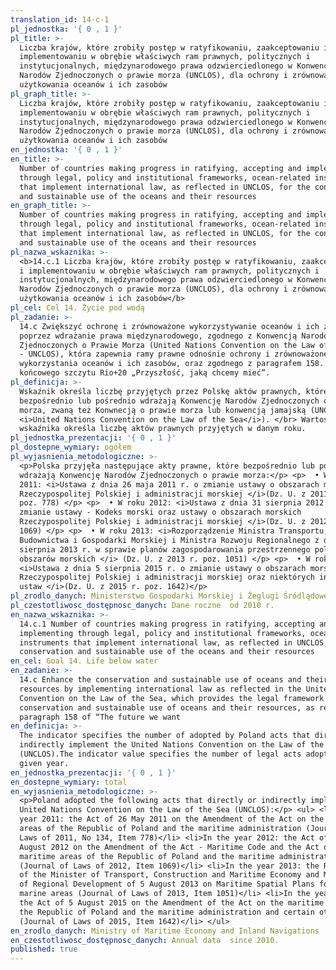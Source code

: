 ```yaml
---
translation_id: 14-c-1
pl_jednostka: '{ 0 , 1 }'
pl_title: >-
  Liczba krajów, które zrobiły postęp w ratyfikowaniu, zaakceptowaniu i
  implementowaniu w obrębie właściwych ram prawnych, politycznych i
  instytucjonalnych, międzynarodowego prawa odzwierciedlonego w Konwencji
  Narodów Zjednoczonych o prawie morza (UNCLOS), dla ochrony i zrównoważonego
  użytkowania oceanów i ich zasobów
pl_graph_title: >-
  Liczba krajów, które zrobiły postęp w ratyfikowaniu, zaakceptowaniu i
  implementowaniu w obrębie właściwych ram prawnych, politycznych i
  instytucjonalnych, międzynarodowego prawa odzwierciedlonego w Konwencji
  Narodów Zjednoczonych o prawie morza (UNCLOS), dla ochrony i zrównoważonego
  użytkowania oceanów i ich zasobów
en_jednostka: '{ 0 , 1 }'
en_title: >-
  Number of countries making progress in ratifying, accepting and implementing
  through legal, policy and institutional frameworks, ocean-related instruments
  that implement international law, as reflected in UNCLOS, for the conservation
  and sustainable use of the oceans and their resources
en_graph_title: >-
  Number of countries making progress in ratifying, accepting and implementing
  through legal, policy and institutional frameworks, ocean-related instruments
  that implement international law, as reflected in UNCLOS, for the conservation
  and sustainable use of the oceans and their resources
pl_nazwa_wskaznika: >-
  <b>14.c.1 Liczba krajów, które zrobiły postęp w ratyfikowaniu, zaakceptowaniu
  i implementowaniu w obrębie właściwych ram prawnych, politycznych i
  instytucjonalnych, międzynarodowego prawa odzwierciedlonego w Konwencji
  Narodów Zjednoczonych o prawie morza (UNCLOS), dla ochrony i zrównoważonego
  użytkowania oceanów i ich zasobów</b>
pl_cel: Cel 14. Życie pod wodą
pl_zadanie: >-
  14.c Zwiększyć ochronę i zrównoważone wykorzystywanie oceanów i ich zasobów
  poprzez wdrażanie prawa międzynarodowego, zgodnego z Konwencją Narodów
  Zjednoczonych o Prawie Morza (United Nations Convention on the Law of the Sea
  - UNCLOS), która zapewnia ramy prawne odnośnie ochrony i zrównoważonego
  wykorzystania oceanów i ich zasobów, oraz zgodnego z paragrafem 158. dokumentu
  końcowego szczytu Rio+20 „Przyszłość, jaką chcemy mieć”.
pl_definicja: >-
  Wskaźnik określa liczbę przyjętych przez Polskę aktów prawnych, które
  bezpośrednio lub pośrednio wdrażają Konwencję Narodów Zjednoczonych o prawie
  morza, zwaną też Konwnecją o prawie morza lub konwencją jamajską (UNCLOS,
  <i>United Nations Convention on the Law of the Sea</i>). </br> Wartość
  wskaźnika określa liczbę aktów prawnych przyjętych w danym roku.
pl_jednostka_prezentacji: '{ 0 , 1 }'
pl_dostepne_wymiary: ogółem
pl_wyjasnienia_metodologiczne: >-
  <p>Polska przyjęła następujące akty prawne, które bezpośrednio lub pośrednio
  wdrażają Konwencję Narodów Zjednoczonych o prawie morza:</p> <p>  • W roku
  2011: <i>Ustawa z dnia 26 maja 2011 r. o zmianie ustawy o obszarach morskich
  Rzeczypospolitej Polskiej i administracji morskiej </i>(Dz. U. z 2011, nr 134,
  poz. 778) </p> <p>  • W roku 2012: <i>Ustawa z dnia 31 sierpnia 2012 r. o
  zmianie ustawy - Kodeks morski oraz ustawy o obszarach morskich
  Rzeczypospolitej Polskiej i administracji morskiej </i>(Dz. U. z 2012, poz.
  1069) </p> <p>  • W roku 2013: <i>Rozporządzenie Ministra Transportu,
  Budownictwa i Gospodarki Morskiej i Ministra Rozwoju Regionalnego z dnia 5
  sierpnia 2013 r. w sprawie planów zagospodarowania przestrzennego polskich
  obszarów morskich </i> (Dz. U. z 2013 r. poz. 1051) </p> <p>  • W roku 2015:
  <i>Ustawa z dnia 5 sierpnia 2015 r. o zmianie ustawy o obszarach morskich
  Rzeczypospolitej Polskiej i administracji morskiej oraz niektórych innych
  ustaw </i>(Dz. U. z 2015 r. poz. 1642)</p>
pl_zrodlo_danych: Ministerstwo Gospodarki Morskiej i Żeglugi Śródlądowej
pl_czestotliwosc_dostępnosc_danych: Dane roczne  od 2010 r.
en_nazwa_wskaznika: >-
  14.c.1 Number of countries making progress in ratifying, accepting and
  implementing through legal, policy and institutional frameworks, ocean-related
  instruments that implement international law, as reflected in UNCLOS, for the
  conservation and sustainable use of the oceans and their resources
en_cel: Goal 14. Life below water
en_zadanie: >-
  14.c Enhance the conservation and sustainable use of oceans and their
  resources by implementing international law as reflected in the United Nations
  Convention on the Law of the Sea, which provides the legal framework for the
  conservation and sustainable use of oceans and their resources, as recalled in
  paragraph 158 of “The future we want
en_definicja: >-
  The indicator specifies the number of adopted by Poland acts that directly or
  indirectly implement the United Nations Convention on the Law of the Sea
  (UNCLOS).The indicator value specifies the number of legal acts adopted in a
  given year.
en_jednostka_prezentacji: '{ 0 , 1 }'
en_dostepne_wymiary: total
en_wyjasnienia_metodologiczne: >-
  <p>Poland adopted the following acts that directly or indirectly implement the
  United Nations Convention on the Law of the Sea (UNCLOS):</p> <ul> <li>In the
  year 2011: the Act of 26 May 2011 on the Amendment of the Act on the maritime
  areas of the Republic of Poland and the maritime administration (Journal of
  Laws of 2011, No 134, Item 778)</li> <li>In the year 2012: the Act of 31
  August 2012 on the Amendment of the Act - Maritime Code and the Act on the
  maritime areas of the Republic of Poland and the maritime administration
  (Journal of Laws of 2012, Item 1069)</li> <li>In the year 2013: the Regulation
  of the Minister of Transport, Construction and Maritime Economy and Minister
  of Regional Development of 5 August 2013 on Maritime Spatial Plans for Polish
  marine areas (Journal of Laws of 2013, Item 1051)</li> <li>In the year 2015:
  the Act of 5 August 2015 on the Amendment of the Act on the maritime areas of
  the Republic of Poland and the maritime administration and certain other laws
  (Journal of Laws of 2015, Item 1642)</li> </ul>
en_zrodlo_danych: Ministry of Maritime Economy and Inland Navigations
en_czestotliwosc_dostępnosc_danych: Annual data  since 2010.
published: true
---
```

